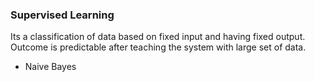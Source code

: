 ### Supervised Learning

Its a classification of data based on fixed input and having fixed output. Outcome is predictable after teaching the system with large set of data.

- Naive Bayes
